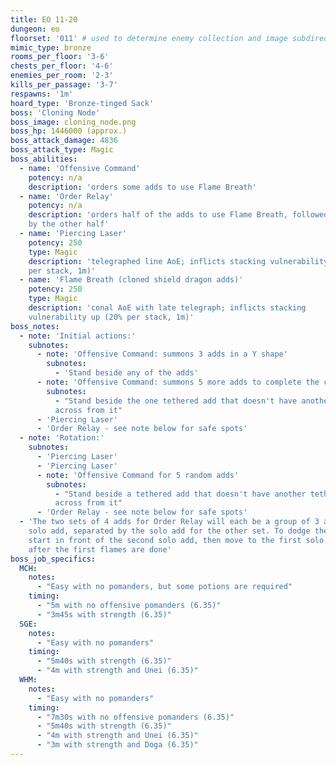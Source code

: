 ```yaml
---
title: EO 11-20
dungeon: eo
floorset: '011' # used to determine enemy collection and image subdirectory
mimic_type: bronze
rooms_per_floor: '3-6'
chests_per_floor: '4-6'
enemies_per_room: '2-3'
kills_per_passage: '3-7'
respawns: '1m'
hoard_type: 'Bronze-tinged Sack'
boss: 'Cloning Node'
boss_image: cloning_node.png
boss_hp: 1446000 (approx.)
boss_attack_damage: 4836
boss_attack_type: Magic
boss_abilities:
  - name: 'Offensive Command'
    potency: n/a
    description: 'orders some adds to use Flame Breath'
  - name: 'Order Relay'
    potency: n/a
    description: 'orders half of the adds to use Flame Breath, followed shortly
    by the other half'
  - name: 'Piercing Laser'
    potency: 250
    type: Magic
    description: 'telegraphed line AoE; inflicts stacking vulnerability up (20%
    per stack, 1m)'
  - name: 'Flame Breath (cloned shield dragon adds)'
    potency: 250
    type: Magic
    description: 'conal AoE with late telegraph; inflicts stacking
    vulnerability up (20% per stack, 1m)'
boss_notes:
  - note: 'Initial actions:'
    subnotes:
      - note: 'Offensive Command: summons 3 adds in a Y shape'
        subnotes:
          - 'Stand beside any of the adds'
      - note: 'Offensive Command: summons 5 more adds to complete the circle'
        subnotes:
          - "Stand beside the one tethered add that doesn't have another tether
          across from it"
      - 'Piercing Laser'
      - 'Order Relay - see note below for safe spots'
  - note: 'Rotation:'
    subnotes:
      - 'Piercing Laser'
      - 'Piercing Laser'
      - note: 'Offensive Command for 5 random adds'
        subnotes:
          - "Stand beside a tethered add that doesn't have another tether
          across from it"
      - 'Order Relay - see note below for safe spots'
  - 'The two sets of 4 adds for Order Relay will each be a group of 3 and a
    solo add, separated by the solo add for the other set. To dodge the flames,
    start in front of the second solo add, then move to the first solo add
    after the first flames are done'
boss_job_specifics:
  MCH:
    notes:
      - "Easy with no pomanders, but some potions are required"
    timing:
      - "5m with no offensive pomanders (6.35)"
      - "3m45s with strength (6.35)"
  SGE:
    notes:
      - "Easy with no pomanders"
    timing:
      - "5m40s with strength (6.35)"
      - "4m with strength and Unei (6.35)"
  WHM:
    notes:
      - "Easy with no pomanders"
    timing:
      - "7m30s with no offensive pomanders (6.35)"
      - "5m40s with strength (6.35)"
      - "4m with strength and Unei (6.35)"
      - "3m with strength and Doga (6.35)"
---
```

